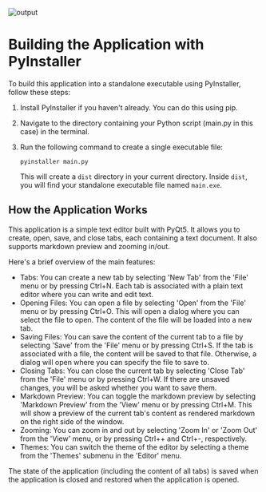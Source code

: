 ![output](https://github.com/OMouta/CattoPad/assets/79537410/6b2989e1-b019-4ffd-9d6b-cbe09869ec89)

# Building the Application with PyInstaller

To build this application into a standalone executable using PyInstaller, follow these steps:

1. Install PyInstaller if you haven't already. You can do this using pip.
2. Navigate to the directory containing your Python script (main.py in this case) in the terminal.
3. Run the following command to create a single executable file:

    ```
    pyinstaller main.py
    ```

    This will create a `dist` directory in your current directory. Inside `dist`, you will find your standalone executable file named `main.exe`.

## How the Application Works

This application is a simple text editor built with PyQt5. It allows you to create, open, save, and close tabs, each containing a text document. It also supports markdown preview and zooming in/out.

Here's a brief overview of the main features:

- Tabs: You can create a new tab by selecting 'New Tab' from the 'File' menu or by pressing Ctrl+N. Each tab is associated with a plain text editor where you can write and edit text.
- Opening Files: You can open a file by selecting 'Open' from the 'File' menu or by pressing Ctrl+O. This will open a dialog where you can select the file to open. The content of the file will be loaded into a new tab.
- Saving Files: You can save the content of the current tab to a file by selecting 'Save' from the 'File' menu or by pressing Ctrl+S. If the tab is associated with a file, the content will be saved to that file. Otherwise, a dialog will open where you can specify the file to save to.
- Closing Tabs: You can close the current tab by selecting 'Close Tab' from the 'File' menu or by pressing Ctrl+W. If there are unsaved changes, you will be asked whether you want to save them.
- Markdown Preview: You can toggle the markdown preview by selecting 'Markdown Preview' from the 'View' menu or by pressing Ctrl+M. This will show a preview of the current tab's content as rendered markdown on the right side of the window.
- Zooming: You can zoom in and out by selecting 'Zoom In' or 'Zoom Out' from the 'View' menu, or by pressing Ctrl++ and Ctrl+-, respectively.
- Themes: You can switch the theme of the editor by selecting a theme from the 'Themes' submenu in the 'Editor' menu.

The state of the application (including the content of all tabs) is saved when the application is closed and restored when the application is opened.
